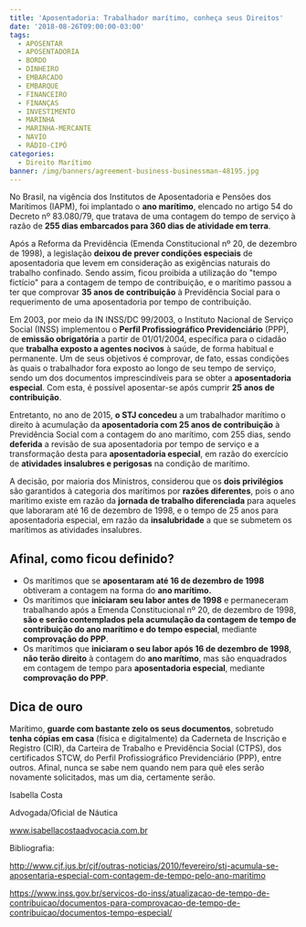 ```yaml
---
title: 'Aposentadoria: Trabalhador marítimo, conheça seus Direitos'
date: '2018-08-26T09:00:00-03:00'
tags:
  - APOSENTAR
  - APOSENTADORIA
  - BORDO
  - DINHEIRO
  - EMBARCADO
  - EMBARQUE
  - FINANCEIRO
  - FINANÇAS
  - INVESTIMENTO
  - MARINHA
  - MARINHA-MERCANTE
  - NAVIO
  - RÁDIO-CIPÓ
categories:
  - Direito Marítimo
banner: /img/banners/agreement-business-businessman-48195.jpg
---
```

No Brasil, na vigência dos Institutos de Aposentadoria e Pensões dos Marítimos (IAPM), foi implantado o **ano marítimo**, elencado no artigo 54 do Decreto nº 83.080/79, que tratava de uma contagem do tempo de serviço à razão de **255 dias embarcados para 360 dias de atividade em terra**.

Após a Reforma da Previdência (Emenda Constitucional nº 20, de dezembro de 1998), a legislação **deixou de prever condições especiais** de aposentadoria que levem em consideração as exigências naturais do trabalho confinado. Sendo assim, ficou proibida a utilização do "tempo fictício" para a contagem de tempo de contribuição, e o marítimo passou a ter que comprovar **35 anos de contribuição** à Previdência Social para o requerimento de uma aposentadoria por tempo de contribuição.

Em 2003, por meio da IN INSS/DC 99/2003, o Instituto Nacional de Serviço Social (INSS) implementou o **Perfil Profissiográfico Previdenciário** (PPP), de **emissão obrigatória** a partir de 01/01/2004, específica para o cidadão que **trabalha exposto a agentes nocivos** à saúde, de forma habitual e permanente. Um de seus objetivos é comprovar, de fato, essas condições às quais o trabalhador fora exposto ao longo de seu tempo de  serviço, sendo um dos documentos imprescindíveis para se obter a **aposentadoria especial**. Com esta, é possível aposentar-se após cumprir **25 anos de contribuição**.

Entretanto, no ano de 2015, **o STJ concedeu** a um trabalhador marítimo o direito à acumulação da **aposentadoria com 25 anos de contribuição** à Previdência Social com a contagem do ano marítimo, com 255 dias, sendo **deferida** a revisão de sua aposentadoria por tempo de serviço e a transformação desta para **aposentadoria especial**, em razão do exercício de **atividades insalubres e perigosas** na condição de marítimo.

A decisão, por maioria dos Ministros, considerou que os **dois privilégios** são garantidos à categoria dos marítimos por **razões diferentes**, pois o ano marítimo existe em razão da **jornada de trabalho diferenciada** para aqueles que laboraram até 16 de dezembro de 1998, e o tempo de 25 anos para aposentadoria especial, em razão da **insalubridade** a que se submetem os marítimos as atividades insalubres.

## Afinal, como ficou definido?

* Os marítimos que se **aposentaram até 16 de dezembro de 1998** obtiveram a contagem na forma do **ano marítimo.**
* Os marítimos que **iniciaram seu labor antes de 1998** e permaneceram trabalhando após a Emenda Constitucional nº 20, de dezembro de 1998, **são e serão contemplados pela acumulação da contagem de tempo de contribuição do ano marítimo e do tempo especial**, mediante **comprovação do PPP**.
* Os marítimos que **iniciaram o seu labor após 16 de dezembro de 1998**, **não terão direito** à contagem do **ano marítimo**, mas são enquadrados em contagem de tempo para **aposentadoria especial**, mediante **comprovação do PPP**.

## Dica de ouro

Marítimo, **guarde com bastante zelo os seus documentos**, sobretudo **tenha cópias em casa** (física e digitalmente) da Caderneta de Inscrição e Registro (CIR), da Carteira de Trabalho e Previdência Social (CTPS), dos certificados STCW, do Perfil Profissiográfico Previdenciário (PPP), entre outros. Afinal, nunca se sabe nem quando nem para quê eles serão novamente solicitados, mas um dia, certamente serão.

Isabella Costa

Advogada/Oficial de Náutica

www.isabellacostaadvocacia.com.br

Bibliografia:

http://www.cjf.jus.br/cjf/outras-noticias/2010/fevereiro/stj-acumula-se-aposentaria-especial-com-contagem-de-tempo-pelo-ano-maritimo

https://www.inss.gov.br/servicos-do-inss/atualizacao-de-tempo-de-contribuicao/documentos-para-comprovacao-de-tempo-de-contribuicao/documentos-tempo-especial/
